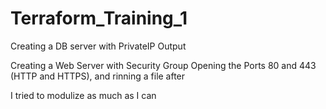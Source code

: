 # Terraform_Training_1

Creating a DB server with PrivateIP Output 

Creating a Web Server with Security Group Opening the Ports 80 and 443 (HTTP and HTTPS), and rinning a file after 


I tried to modulize as much as I can 
